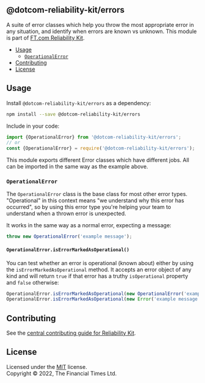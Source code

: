 
## @dotcom-reliability-kit/errors

A suite of error classes which help you throw the most appropriate error in any situation, and identify when errors are known vs unknown. This module is part of [FT.com Reliability Kit](https://github.com/Financial-Times/dotcom-reliability-kit#readme).

  * [Usage](#usage)
    * [`OperationalError`](#operationalerror)
  * [Contributing](#contributing)
  * [License](#license)


## Usage

Install `@dotcom-reliability-kit/errors` as a dependency:

```bash
npm install --save @dotcom-reliability-kit/errors
```

Include in your code:

```js
import {OperationalError} from '@dotcom-reliability-kit/errors';
// or
const {OperationalError} = require('@dotcom-reliability-kit/errors');
```

This module exports different Error classes which have different jobs. All can be imported in the same way as the example above.

### `OperationalError`

The `OperationalError` class is the base class for most other error types. "Operational" in this context means "we understand why this error has occurred", so by using this error type you're helping your team to understand when a thrown error is unexpected.

It works in the same way as a normal error, expecting a message:

```js
throw new OperationalError('example message');
```

#### `OperationalError.isErrorMarkedAsOperational()`

You can test whether an error is operational (known about) either by using the `isErrorMarkedAsOperational` method. It accepts an error object of any kind and will return `true` if that error has a truthy `isOperational` property and `false` otherwise:

```js
OperationalError.isErrorMarkedAsOperational(new OperationalError('example message')); // true
OperationalError.isErrorMarkedAsOperational(new Error('example message')); // false
```


## Contributing

See the [central contributing guide for Reliability Kit](https://github.com/Financial-Times/dotcom-reliability-kit/blob/main/docs/contributing.md).


## License

Licensed under the [MIT](https://github.com/Financial-Times/dotcom-reliability-kit/blob/main/LICENSE) license.<br/>
Copyright &copy; 2022, The Financial Times Ltd.
